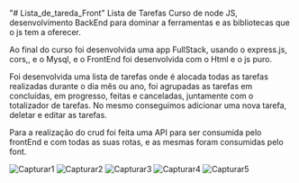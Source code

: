 "# Lista_de_tareda_Front" 
Lista de Tarefas
Curso de node JS, desenvolvimento BackEnd para dominar a ferramentas e as bibliotecas que o js tem a oferecer.

Ao final do curso foi desenvolvida uma app FullStack, usando o express.js, cors,, e o Mysql, e o FrontEnd foi desenvolvida com o Html e o js puro.

Foi desenvolvida uma lista de tarefas onde é alocada todas as tarefas realizadas durante o dia mês ou ano, foi agrupadas as tarefas em concluídas, em progresso, feitas e canceladas, juntamente com o totalizador de tarefas.
No mesmo conseguimos adicionar uma nova tarefa, deletar e editar as tarefas.

Para a realização do crud foi feita uma API para ser consumida pelo frontEnd e com todas as suas rotas, e as mesmas foram consumidas pelo font. 

![Capturar1](https://github.com/AntonioVicente37/Lista_de_tareda_Front/assets/63076341/b04ffd20-a884-4975-9cc8-d81b97fff329)
![Capturar2](https://github.com/AntonioVicente37/Lista_de_tareda_Front/assets/63076341/68b099e1-8b86-4f97-ac50-d20f03b63683)
![Capturar3](https://github.com/AntonioVicente37/Lista_de_tareda_Front/assets/63076341/a89e381f-cfa9-4b40-9bc8-a753af4d5f49)
![Capturar4](https://github.com/AntonioVicente37/Lista_de_tareda_Front/assets/63076341/e818bfb6-c833-411f-8898-cb28029237f0)
![Capturar5](https://github.com/AntonioVicente37/Lista_de_tareda_Front/assets/63076341/37034c0d-ead1-416e-927a-9e7c2c7d618c)
